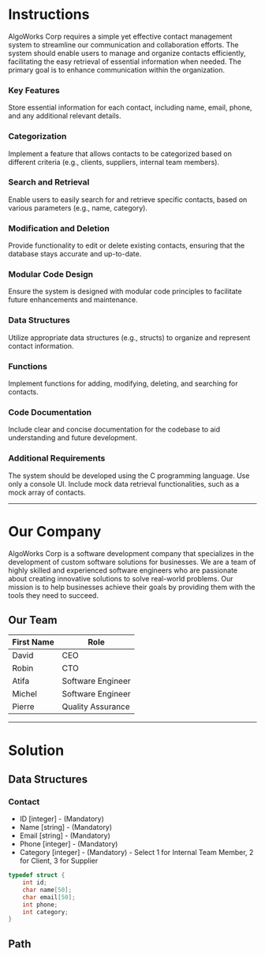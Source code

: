 # Instructions 
AlgoWorks Corp requires a simple yet effective contact management system to streamline our communication and collaboration efforts. The system should enable users to manage and organize contacts efficiently, facilitating the easy retrieval of essential information when needed. The primary goal is to enhance communication within the organization.

### Key Features
Store essential information for each contact, including name, email, phone, and any additional relevant details.

### Categorization
Implement a feature that allows contacts to be categorized based on different criteria (e.g., clients, suppliers, internal team members).

### Search and Retrieval
Enable users to easily search for and retrieve specific contacts, based on various parameters (e.g., name, category).

### Modification and Deletion
Provide functionality to edit or delete existing contacts, ensuring that the database stays accurate and up-to-date.

### Modular Code Design
Ensure the system is designed with modular code principles to facilitate future enhancements and maintenance.

### Data Structures
Utilize appropriate data structures (e.g., structs) to organize and represent contact information.

### Functions
Implement functions for adding, modifying, deleting, and searching for contacts.

### Code Documentation
Include clear and concise documentation for the codebase to aid understanding and future development.

### Additional Requirements
The system should be developed using the C programming language.
Use only a console UI.
Include mock data retrieval functionalities, such as a mock array of contacts.

---
# Our Company
AlgoWorks Corp is a software development company that specializes in the development of custom software solutions for businesses. We are a team of highly skilled and experienced software engineers who are passionate about creating innovative solutions to solve real-world problems. Our mission is to help businesses achieve their goals by providing them with the tools they need to succeed.

## Our Team

| First Name | Role |
| --- | --- |
| David | CEO |
| Robin | CTO |
| Atifa | Software Engineer |
| Michel | Software Engineer |
| Pierre | Quality Assurance |


---

# Solution

## Data Structures

### Contact

- ID [integer] - (Mandatory)
- Name [string] - (Mandatory)
- Email [string] - (Mandatory)
- Phone [integer] - (Mandatory)
- Category [integer] - (Mandatory) - Select 1 for Internal Team Member, 2 for Client, 3 for Supplier

```c
typedef struct {
    int id;
    char name[50];
    char email[50];
    int phone;
    int category;
}
```

## Path

